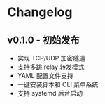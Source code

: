 # Changelog

## v0.1.0 - 初始发布

- 实现 TCP/UDP 加密隧道
- 支持多跳 relay 转发模式
- YAML 配置文件支持
- 一键安装脚本和 CLI 菜单系统
- 支持 systemd 后台启动
